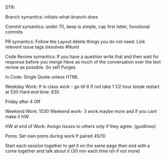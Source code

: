 DTR:

Branch symantics:
  initials-what-branch-does

Commit symantics:
  under 70, keep is simple, cap first letter, 
  functional commits
  
PR symantics:
  Follow the Layout delete things you do not need.
  Link relevent issue tags (resolves #Num)

Code Review symantics:
  If you have a question write that and then wait for response before you merge
  Have as much of the conversation over the text review as possible.
  So self Purges
  
In Code:
  Single Quote unless HTML
  

Weekday Work:
  If in class work - go till 6 
  If not take 1 1/2 hour break restart at 530
  Hard end time: 830
  
  Friday after 4 Off

Weekend Work:
  1030 Weekend work- 3 work maybe more and if you cant make it HW

HW at end of Work:
  Assign Issues to others only if they agree. (guidlines)

Poms:
  Set own poms during work
  If paired 45/10
  
  Start each session together to get it on the same page then end with a come together and talk about it (30 min each time ish if not more)
